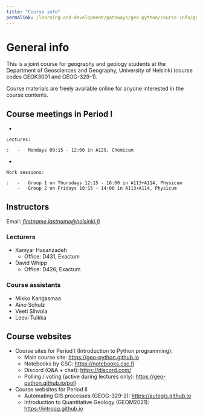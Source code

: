 ```yaml
---
title: "Course info"
permalink: /learning-and-development/pathways/geo-python/course-info/general-info/
---
```



# General info

This is a joint course for geography and geology students at the
Department of Geosciences and Geography, University of Helsinki (course
codes GEOK3001 and GEOG-329-1).

Course materials are freely available online for anyone interested in
the course contents.

## Course meetings in Period I

-   

    Lectures:

    :   -   Mondays 09:15 - 12:00 in A129, Chemicum

-   

    Work sessions:

    :   -   Group 1 on Thursdays 12:15 - 16:00 in A113+A114, Physicum
        -   Group 2 on Fridays 10:15 - 14:00 in A113+A114, Physicum

## Instructors

Email: *firstname.lastname@helsinki.fi*

### Lecturers

-   Kamyar Hasanzadeh
    -   Office: D431, Exactum
-   David Whipp
    -   Office: D426, Exactum

### Course assistants

-   Mikko Kangasmaa
-   Aino Schulz
-   Veeti Sihvola
-   Leevi Tuikka

## Course websites

-   Course sites for Period I (Introduction to Python programming):
    -   Main course site: <https://geo-python.github.io>
    -   Notebooks by CSC: <https://notebooks.csc.fi>
    -   Discord (Q&A + chat): <https://discord.com/>
    -   Polling / voting (active during lectures only):
        <https://geo-python.github.io/poll>
-   Course websites for Period II
    -   Automating GIS processes (GEOG-329-2):
        <https://autogis.github.io>
    -   Introduction to Quantitative Geology (GEOM2021):
        <https://introqg.github.io>
